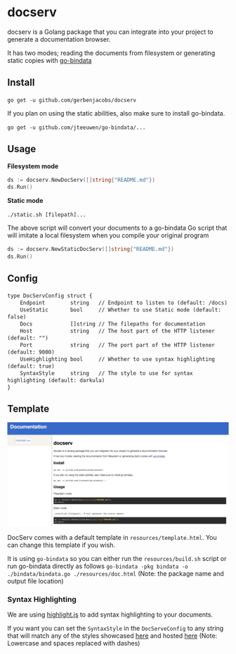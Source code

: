 # docserv

docserv is a Golang package that you can integrate into your project to generate a documentation browser.

It has two modes; reading the documents from filesystem or generating static copies with
[go-bindata](https://github.com/jteeuwen/go-bindata)

## Install

`go get -u github.com/gerbenjacobs/docserv`

If you plan on using the static abilities, also make sure to install go-bindata.

`go get -u github.com/jteeuwen/go-bindata/...`

## Usage

**Filesystem mode**

```go
ds := docserv.NewDocServ([]string{"README.md"})
ds.Run()
```

**Static mode**

`./static.sh [filepath]...`

The above script will convert your documents to a go-bindata Go script that will imitate a local filesystem when you compile your original program

```go
ds := docserv.NewStaticDocServ([]string{"README.md"})
ds.Run()
```

## Config

```
type DocServConfig struct {
	Endpoint        string   // Endpoint to listen to (default: /docs)
	UseStatic       bool     // Whether to use Static mode (default: false)
	Docs            []string // The filepaths for documentation
	Host            string   // The host part of the HTTP listener (default: "")
	Port            string   // The port part of the HTTP listener (default: 9000)
	UseHighlighting bool     // Whether to use syntax highlighting (default: true)
	SyntaxStyle     string   // The style to use for syntax highlighting (default: darkula)
}
```

## Template

![screenshot](https://raw.githubusercontent.com/gerbenjacobs/docserv/static_mode/screenshot.png)

DocServ comes with a default template in `resources/template.html`. You can change this template if you wish.

It is using `go-bindata` so you can either run the `resources/build.sh` script or run go-bindata directly as follows
`go-bindata -pkg bindata -o ./bindata/bindata.go ./resources/doc.html` (Note: the package name and output file location)

### Syntax Highlighting

We are using [highlight.js](https://highlightjs.org) to add syntax highlighting to your documents.

If you want you can set the `SyntaxStyle` in the `DocServeConfig` to any string
that will match any of the styles showcased [here](https://highlightjs.org/static/demo/)
and hosted [here](https://cdnjs.com/libraries/highlight.js) (Note: Lowercase and spaces replaced with dashes)
